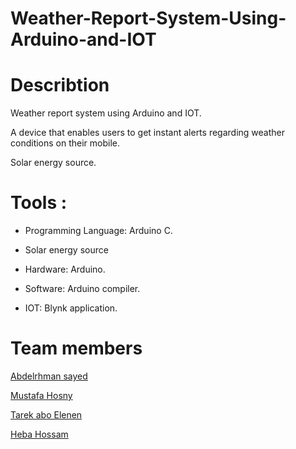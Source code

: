 # Weather-Report-System-Using-Arduino-and-IOT

# Describtion

Weather report system using Arduino and IOT.

A device that enables users to get instant alerts
regarding weather conditions on their mobile.

Solar energy source.

# Tools :
- Programming Language: Arduino C.

- Solar energy source

- Hardware: Arduino.

- Software: Arduino compiler.

- IOT: Blynk application.



# Team members 
[Abdelrhman sayed](https://github.com/Abdelrhman-Sayed70)

[Mustafa Hosny]() 

[Tarek abo Elenen]()

[Heba Hossam]()
